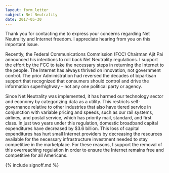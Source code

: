 ```yaml
---
layout: form_letter
subject: Net Neutrality
date: 2017-05-30
---
```


Thank you for contacting me to express your concerns regarding Net Neutrality and Internet freedom.  I appreciate hearing from you on this important issue.

Recently, the Federal Communications Commission (FCC) Chairman Ajit Pai announced his intentions to roll back Net Neutrality regulations.  I support the effort by the FCC to take the necessary steps in returning the Internet to the people.  The Internet has always thrived on innovation, not government control.  The prior Administration had reversed the decades of bipartisan support that recognized that consumers should control and drive the information superhighway – not any one political party or agency.

Since Net Neutrality was implemented, it has harmed our technology sector and economy by categorizing data as a utility.  This restricts self-governance relative to other industries that also have tiered service in conjunction with variable pricing and speeds, such as our rail systems, airlines, and postal service, which has priority mail, standard, and first class.  In just two years under this regulation, domestic broadband capital expenditures have decreased by $3.6 billion. This loss of capital expenditures has hurt small Internet providers by decreasing the resources available for the necessary infrastructure investment needed to stay competitive in the marketplace.  For these reasons, I support the removal of this overreaching regulation in order to ensure the Internet remains free and competitive for all Americans. 

{% include signoff.md %}
